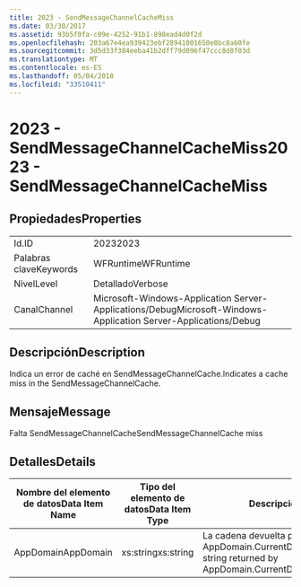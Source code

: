 ```yaml
---
title: 2023 - SendMessageChannelCacheMiss
ms.date: 03/30/2017
ms.assetid: 93b5f0fa-c09e-4252-91b1-898ead4d0f2d
ms.openlocfilehash: 203a67e4ea939423ebf28941001650e8bc8a60fe
ms.sourcegitcommit: 3d5d33f384eeba41b2dff79d096f47ccc8d8f03d
ms.translationtype: MT
ms.contentlocale: es-ES
ms.lasthandoff: 05/04/2018
ms.locfileid: "33510411"
---
```

# <a name="2023---sendmessagechannelcachemiss"></a><span data-ttu-id="bcebd-102">2023 - SendMessageChannelCacheMiss</span><span class="sxs-lookup"><span data-stu-id="bcebd-102">2023 - SendMessageChannelCacheMiss</span></span>
## <a name="properties"></a><span data-ttu-id="bcebd-103">Propiedades</span><span class="sxs-lookup"><span data-stu-id="bcebd-103">Properties</span></span>  
  
|||  
|-|-|  
|<span data-ttu-id="bcebd-104">Id.</span><span class="sxs-lookup"><span data-stu-id="bcebd-104">ID</span></span>|<span data-ttu-id="bcebd-105">2023</span><span class="sxs-lookup"><span data-stu-id="bcebd-105">2023</span></span>|  
|<span data-ttu-id="bcebd-106">Palabras clave</span><span class="sxs-lookup"><span data-stu-id="bcebd-106">Keywords</span></span>|<span data-ttu-id="bcebd-107">WFRuntime</span><span class="sxs-lookup"><span data-stu-id="bcebd-107">WFRuntime</span></span>|  
|<span data-ttu-id="bcebd-108">Nivel</span><span class="sxs-lookup"><span data-stu-id="bcebd-108">Level</span></span>|<span data-ttu-id="bcebd-109">Detallado</span><span class="sxs-lookup"><span data-stu-id="bcebd-109">Verbose</span></span>|  
|<span data-ttu-id="bcebd-110">Canal</span><span class="sxs-lookup"><span data-stu-id="bcebd-110">Channel</span></span>|<span data-ttu-id="bcebd-111">Microsoft-Windows-Application Server-Applications/Debug</span><span class="sxs-lookup"><span data-stu-id="bcebd-111">Microsoft-Windows-Application Server-Applications/Debug</span></span>|  
  
## <a name="description"></a><span data-ttu-id="bcebd-112">Descripción</span><span class="sxs-lookup"><span data-stu-id="bcebd-112">Description</span></span>  
 <span data-ttu-id="bcebd-113">Indica un error de caché en SendMessageChannelCache.</span><span class="sxs-lookup"><span data-stu-id="bcebd-113">Indicates a cache miss in the SendMessageChannelCache.</span></span>  
  
## <a name="message"></a><span data-ttu-id="bcebd-114">Mensaje</span><span class="sxs-lookup"><span data-stu-id="bcebd-114">Message</span></span>  
 <span data-ttu-id="bcebd-115">Falta SendMessageChannelCache</span><span class="sxs-lookup"><span data-stu-id="bcebd-115">SendMessageChannelCache miss</span></span>  
  
## <a name="details"></a><span data-ttu-id="bcebd-116">Detalles</span><span class="sxs-lookup"><span data-stu-id="bcebd-116">Details</span></span>  
  
|<span data-ttu-id="bcebd-117">Nombre del elemento de datos</span><span class="sxs-lookup"><span data-stu-id="bcebd-117">Data Item Name</span></span>|<span data-ttu-id="bcebd-118">Tipo del elemento de datos</span><span class="sxs-lookup"><span data-stu-id="bcebd-118">Data Item Type</span></span>|<span data-ttu-id="bcebd-119">Descripción</span><span class="sxs-lookup"><span data-stu-id="bcebd-119">Description</span></span>|  
|--------------------|--------------------|-----------------|  
|<span data-ttu-id="bcebd-120">AppDomain</span><span class="sxs-lookup"><span data-stu-id="bcebd-120">AppDomain</span></span>|<span data-ttu-id="bcebd-121">xs:string</span><span class="sxs-lookup"><span data-stu-id="bcebd-121">xs:string</span></span>|<span data-ttu-id="bcebd-122">La cadena devuelta por AppDomain.CurrentDomain.FriendlyName.</span><span class="sxs-lookup"><span data-stu-id="bcebd-122">The string returned by AppDomain.CurrentDomain.FriendlyName.</span></span>|
